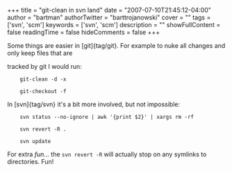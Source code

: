 +++
title = "git-clean in svn land"
date = "2007-07-10T21:45:12-04:00"
author = "bartman"
authorTwitter = "barttrojanowski"
cover = ""
tags = ['svn', 'scm']
keywords = ['svn', 'scm']
description = ""
showFullContent = false
readingTime = false
hideComments = false
+++

Some things are easier in [git]{tag/git}.  For example to nuke all changes and only keep files that are

tracked by git I would run:



        git-clean -d -x

        git-checkout -f



In [svn]{tag/svn} it's a bit more involved, but not impossible:



        svn status --no-ignore | awk '{print $2}' | xargs rm -rf

        svn revert -R .

        svn update



For extra *fun*... the `svn revert -R` will actually stop on any symlinks to directories.  Fun!
